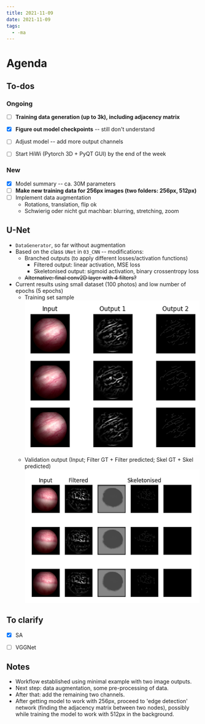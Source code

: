 ```yaml
---
title: 2021-11-09
date: 2021-11-09
tags:
  - -ma
---
```

# Agenda
	  
## To-dos
### Ongoing
* [ ] **Training data generation (up to 3k), including adjacency matrix**
* [x] **Figure out model checkpoints** -- still don't understand
* [ ] Adjust model -- add more output channels
* [ ] Start HiWi (Pytorch 3D + PyQT GUI) by the end of the week


### New
* [x] Model summary -- ca. 30M parameters 
* [ ] **Make new training data for 256px images (two folders: 256px, 512px)**
* [ ] Implement data augmentation
	* Rotations, translation, flip ok
	* Schwierig oder nicht gut machbar: blurring, stretching, zoom


## U-Net
* `DataGenerator`, so far without augmentation
* Based on the class `UNet` in `03_CNN` -- modifications:
	* Branched outputs (to apply different losses/activation functions)
		* Filtered output: linear activation, MSE loss
		* Skeletonised output: sigmoid activation, binary crossentropy loss
	* ~~Alternative: final conv2D layer with 4 filters?~~
* Current results using small dataset (100 photos) and low number of epochs (5 epochs)
	* Training set sample  
	  ![](_img/21-11-09-training-set.png)
	* Validation output (Input; Filter GT + Filter predicted; Skel GT + Skel predicted)
	  ![](_img/21-11-09-first-validation.png)
	  
	  
## To clarify
* [x] SA
* [ ] VGGNet


## Notes
* Workflow established using minimal example with two image outputs.
* Next step: data augmentation, some pre-processing of data.
* After that: add the remaining two channels.
* After getting model to work with 256px, proceed to 'edge detection' network (finding the adjacency matrix between two nodes), possibly while training the model to work with 512px in the background.